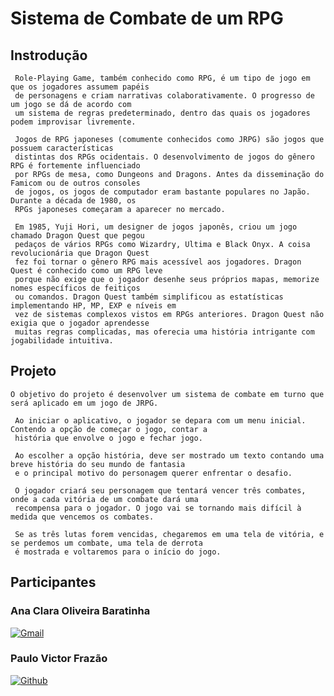 # Sistema de Combate de um RPG

    
## Instrodução
 
     Role-Playing Game, também conhecido como RPG, é um tipo de jogo em que os jogadores assumem papéis 
     de personagens e criam narrativas colaborativamente. O progresso de um jogo se dá de acordo com 
     um sistema de regras predeterminado, dentro das quais os jogadores podem improvisar livremente. 
    
     Jogos de RPG japoneses (comumente conhecidos como JRPG) são jogos que possuem características 
     distintas dos RPGs ocidentais. O desenvolvimento de jogos do gênero RPG é fortemente influenciado 
     por RPGs de mesa, como Dungeons and Dragons. Antes da disseminação do Famicom ou de outros consoles 
     de jogos, os jogos de computador eram bastante populares no Japão. Durante a década de 1980, os 
     RPGs japoneses começaram a aparecer no mercado. 
    
     Em 1985, Yuji Hori, um designer de jogos japonês, criou um jogo chamado Dragon Quest que pegou 
     pedaços de vários RPGs como Wizardry, Ultima e Black Onyx. A coisa revolucionária que Dragon Quest 
     fez foi tornar o gênero RPG mais acessível aos jogadores. Dragon Quest é conhecido como um RPG leve 
     porque não exige que o jogador desenhe seus próprios mapas, memorize nomes específicos de feitiços 
     ou comandos. Dragon Quest também simplificou as estatísticas implementando HP, MP, EXP e níveis em 
     vez de sistemas complexos vistos em RPGs anteriores. Dragon Quest não exigia que o jogador aprendesse 
     muitas regras complicadas, mas oferecia uma história intrigante com jogabilidade intuitiva.


## Projeto 

    O objetivo do projeto é desenvolver um sistema de combate em turno que será aplicado em um jogo de JRPG.

     Ao iniciar o aplicativo, o jogador se depara com um menu inicial. Contendo a opção de começar o jogo, contar a 
     história que envolve o jogo e fechar jogo.

     Ao escolher a opção história, deve ser mostrado um texto contando uma breve história do seu mundo de fantasia 
     e o principal motivo do personagem querer enfrentar o desafio.

     O jogador criará seu personagem que tentará vencer três combates, onde a cada vitória de um combate dará uma 
     recompensa para o jogador. O jogo vai se tornando mais difícil à medida que vencemos os combates.

     Se as três lutas forem vencidas, chegaremos em uma tela de vitória, e se perdemos um combate, uma tela de derrota 
     é mostrada e voltaremos para o início do jogo.


## Participantes

### Ana Clara Oliveira Baratinha 

[![Gmail](https://img.shields.io/badge/Gmail-D14836?style=for-the-badge&logo=gmail&logoColor=white)](mailto:)

### Paulo Victor Frazão 

[![Github](https://img.shields.io/badge/GitHub-100000?style=for-the-badge&logo=github&logoColor=white)](https://github.com/Pvictorfrazao) 
